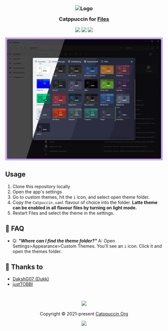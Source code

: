 <h3 align="center">
	<img src="https://raw.githubusercontent.com/catppuccin/catppuccin/main/assets/logos/exports/1544x1544_circle.png" width="100" alt="Logo"/><br/>
	<img src="https://raw.githubusercontent.com/catppuccin/catppuccin/main/assets/misc/transparent.png" height="30" width="0px"/>
	Catppuccin for <a href="https://files.community">Files</a>
	<img src="https://raw.githubusercontent.com/catppuccin/catppuccin/main/assets/misc/transparent.png" height="30" width="0px"/>
</h3>

<p align="center">
	<a href="https://github.com/catppuccin/files/stargazers"><img src="https://img.shields.io/github/stars/catppuccin/files?colorA=363a4f&colorB=b7bdf8&style=for-the-badge"></a>
	<a href="https://github.com/catppuccin/files/issues"><img src="https://img.shields.io/github/issues/catppuccin/files?colorA=363a4f&colorB=f5a97f&style=for-the-badge"></a>
	<a href="https://github.com/catppuccin/files/contributors"><img src="https://img.shields.io/github/contributors/catppuccin/files?colorA=363a4f&colorB=a6da95&style=for-the-badge"></a>
</p>

<p align="center">
	<img src="assets/windows-files-preview.webp"/>
</p>

## Usage

1. Clone this repository locally
2. Open the app's settings
3. Go to custom themes, hit the `i` icon, and select open theme folder.
4. Copy the `Catpuccin.xaml` flavour of choice into the folder. **Latte theme can be enabled in all flavour files by turning on light mode.**
5. Restart Files and select the theme in the settings.

## 🙋 FAQ

-	Q: **_"Where can I find the theme folder?"_**
	A: Open Settings>Appearance>Custom Themes. You'll see an `i` icon. Click it and open the themes folder.

## 💝 Thanks to

- [DakshG07 (Dukk)](https://github.com/DakshG07)
- [justTOBBI](https://github.com/justTOBBI)

&nbsp;

<p align="center">
	<img src="https://raw.githubusercontent.com/catppuccin/catppuccin/main/assets/footers/gray0_ctp_on_line.svg?sanitize=true" />
</p>

<p align="center">
	Copyright &copy; 2021-present <a href="https://github.com/catppuccin" target="_blank">Catppuccin Org</a>
</p>

<p align="center">
	<a href="https://github.com/catppuccin/catppuccin/blob/main/LICENSE"><img src="https://img.shields.io/static/v1.svg?style=for-the-badge&label=License&message=MIT&logoColor=d9e0ee&colorA=363a4f&colorB=b7bdf8"/></a>
</p>
